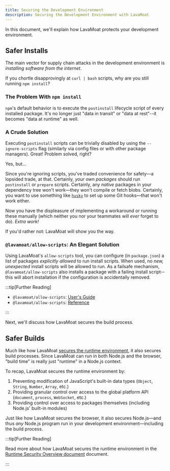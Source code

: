 ```yaml
---
title: Securing the Development Environment
description: Securing the Development Environment with LavaMoat
---
```


In this document, we'll explain how LavaMoat protects your development environment.

## Safer Installs

The main vector for supply chain attacks in the development environment is _installing software from the internet_.

If you chortle disapprovingly at `curl | bash` scripts, why are you still running `npm install`?

### The Problem With `npm install`

`npm`'s default behavior is to execute the `postinstall` lifecycle script of every installed package. It's no longer just "data in transit" or "data at rest"--it becomes "data at runtime" as well.

### A Crude Solution

Executing `postinstall` scripts can be trivially disabled by using the `--ignore-scripts` flag (similarly via config files or with other package managers). Great! Problem solved, right?

Yes, but...

Since you're ignoring scripts, you've traded convenience for safety—a lopsided trade, at that. Certainly, _your own packages_ should run `postinstall` or `prepare` scripts. Certainly, any _native_ packages in your dependency tree won't work—they won't compile or fetch blobs. Certainly, you want to use something like [`husky`][husky-ext] to set up some Git hooks—that won't work either.

Now you have the displeasure of implementing a workaround or running these manually (which neither you nor your teammates will _ever_ forget to do). _Extra work!_

If you'd rather not: LavaMoat will show you the way.

### `@lavamoat/allow-scripts`: An Elegant Solution

Using LavaMoat's `allow-scripts` tool, you can configure (in `package.json`) a list of packages _explicitly allowed_ to run install scripts. When used, no _new, unexpected_ install scripts will be allowed to run. As a failsafe mechanism, `@lavamoat/allow-scripts` also installs a package with a failing install script--this will abort installation if the configuration is accidentally removed.

:::tip[Further Reading]

- `@lavamoat/allow-scripts`: [User's Guide][allow-scripts-guide]
- `@lavamoat/allow-scripts`: [Reference][allow-scripts-reference]

:::

Next, we'll discuss how LavaMoat secures the build process.

## Safer Builds

Much like how LavaMoat [secures the runtime environment][runtime-environment], it also secures build processes. Since LavaMoat can run in both Node.js and the browser, "build time" is really just "runtime" in a Node.js context.

To recap, LavaMoat secures the runtime environment by:

1. Preventing modification of JavaScript's built-in data types (`Object`, `String`, `Number`, `Array`, etc.)
2. Providing granular control over access to the global platform API (`document`, `process`, `WebSocket`, etc.)
3. Providing control over access to packages themselves (including Node.js' built-in modules)

Just like how LavaMoat secures the browser, it also secures Node.js—and thus _any_ Node.js program run in your development environment—including the build process.

:::tip[Further Reading]

Read more about how LavaMoat secures the runtime environment in the [Runtime Security Overview document][runtime-environment] document.

:::

[runtime-environment]: /about/runtime-environment
[allow-scripts-guide]: /guide/allow-scripts
[allow-scripts-reference]: /reference/allow-scripts
[husky-ext]: https://typicode.github.io/husky/
